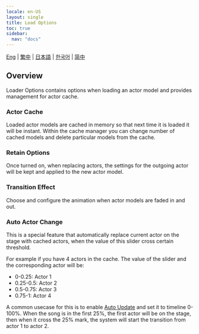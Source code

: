 ```yaml
---
locale: en-US
layout: single
title: Load Options
toc: true
sidebar:
  nav: "docs"
---
```

[Eng](/dancexr/features/loader_options) | [繁中](/tw/dancexr/features/loader_options) | [日本語](/jp/dancexr/features/loader_options) | [한국어](/kr/dancexr/features/loader_options) | [简中](/zh/dancexr/features/loader_options)


## Overview
Loader Options contains options when loading an actor model and provides management for actor cache.

### Actor Cache
Loaded actor models are cached in memory so that next time it is loaded it will be instant. Within the cache manager you can change number of cached models and delete particular models from the cache.

### Retain Options
Once turned on, when replacing actors, the settings for the outgoing actor will be kept and applied to the new actor model.

### Transition Effect
Choose and configure the animation when actor models are faded in and out. 

### Auto Actor Change
This is a special feature that automatically replace current actor on the stage with cached actors, when the value of this slider cross certain threshold. 

For example if you have 4 actors in the cache. The value of the slider and the corresponding actor will be:
* 0-0.25: Actor 1
* 0.25-0.5: Actor 2
* 0.5-0.75: Actor 3
* 0.75-1: Actor 4

A common usecase for this is to enable [Auto Update](autoupdate) and set it to timeline 0-100%. When the song is in the first 25%, the first actor will be on the stage, then when it cross the 25% mark, the system will start the transition from actor 1 to actor 2.
